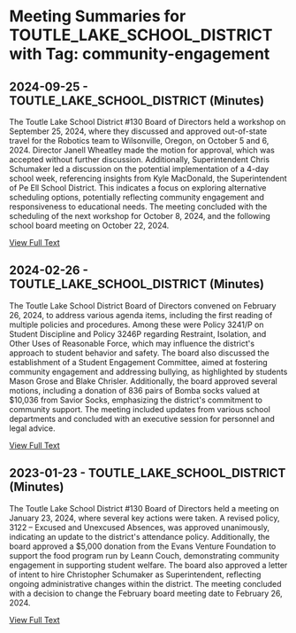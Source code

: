# Meeting Summaries for TOUTLE_LAKE_SCHOOL_DISTRICT with Tag: community-engagement

## 2024-09-25 - TOUTLE_LAKE_SCHOOL_DISTRICT (Minutes)

The Toutle Lake School District #130 Board of Directors held a workshop on September 25, 2024, where they discussed and approved out-of-state travel for the Robotics team to Wilsonville, Oregon, on October 5 and 6, 2024. Director Janell Wheatley made the motion for approval, which was accepted without further discussion. Additionally, Superintendent Chris Schumaker led a discussion on the potential implementation of a 4-day school week, referencing insights from Kyle MacDonald, the Superintendent of Pe Ell School District. This indicates a focus on exploring alternative scheduling options, potentially reflecting community engagement and responsiveness to educational needs. The meeting concluded with the scheduling of the next workshop for October 8, 2024, and the following school board meeting on October 22, 2024.

[View Full Text](https://raw.githubusercontent.com/VoronoiPerspectives/WashingtonStateSchoolBoardExplorer/refs/heads/main/data/countries/usa/states/wa/counties/cowlitz/school_boards/toutle_lake_school_district/2024/processed/2024-09-25-specialmeetingseptember-minutes.txt)

## 2024-02-26 - TOUTLE_LAKE_SCHOOL_DISTRICT (Minutes)

The Toutle Lake School District Board of Directors convened on February 26, 2024, to address various agenda items, including the first reading of multiple policies and procedures. Among these were Policy 3241/P on Student Discipline and Policy 3246P regarding Restraint, Isolation, and Other Uses of Reasonable Force, which may influence the district's approach to student behavior and safety. The board also discussed the establishment of a Student Engagement Committee, aimed at fostering community engagement and addressing bullying, as highlighted by students Mason Grose and Blake Chrisler. Additionally, the board approved several motions, including a donation of 836 pairs of Bomba socks valued at $10,036 from Savior Socks, emphasizing the district's commitment to community support. The meeting included updates from various school departments and concluded with an executive session for personnel and legal advice.

[View Full Text](https://raw.githubusercontent.com/VoronoiPerspectives/WashingtonStateSchoolBoardExplorer/refs/heads/main/data/countries/usa/states/wa/counties/cowlitz/school_boards/toutle_lake_school_district/2024/processed/2024-02-26-february-minutes.txt)

## 2023-01-23 - TOUTLE_LAKE_SCHOOL_DISTRICT (Minutes)

The Toutle Lake School District #130 Board of Directors held a meeting on January 23, 2024, where several key actions were taken. A revised policy, 3122 – Excused and Unexcused Absences, was approved unanimously, indicating an update to the district's attendance policy. Additionally, the board approved a $5,000 donation from the Evans Venture Foundation to support the food program run by Leann Couch, demonstrating community engagement in supporting student welfare. The board also approved a letter of intent to hire Christopher Schumaker as Superintendent, reflecting ongoing administrative changes within the district. The meeting concluded with a decision to change the February board meeting date to February 26, 2024.

[View Full Text](https://raw.githubusercontent.com/VoronoiPerspectives/WashingtonStateSchoolBoardExplorer/refs/heads/main/data/countries/usa/states/wa/counties/cowlitz/school_boards/toutle_lake_school_district/2023/processed/2023-01-23-january-minutes.txt)

